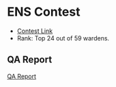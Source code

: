 # ENS Contest
- [Contest Link](https://code4rena.com/audits/2023-04-ens-contest#top)
- Rank: Top 24 out of 59 wardens.

## QA Report
[QA Report](./qa.md)
